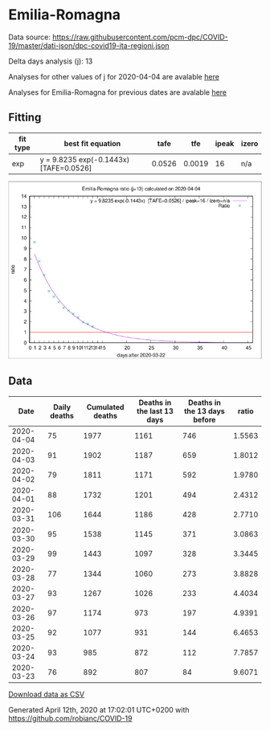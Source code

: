 # Emilia-Romagna

Data source: https://raw.githubusercontent.com/pcm-dpc/COVID-19/master/dati-json/dpc-covid19-ita-regioni.json

Delta days analysis (j): 13

Analyses for other values of j for 2020-04-04 are avalable [here](../2020-04-04/README.md)

Analyses for Emilia-Romagna for previous dates are avalable [here](../README.md)

## Fitting 
|fit type|best fit equation|tafe|tfe|ipeak|izero|
|-------|-----|--------|------|---|---|
|exp|y = 9.8235 exp(-0.1443x)  [TAFE=0.0526]|0.0526|0.0019|16|n/a|

![Plot](COVID-19_emilia-romagna_j13_2020-04-04.png)

## Data
|Date|Daily deaths|Cumulated deaths|Deaths in the last 13 days|Deaths in the 13 days before|ratio|
|----|----------|-----------|-------|--------------------|-----|
|2020-04-04|75|1977|1161|746|1.5563|
|2020-04-03|91|1902|1187|659|1.8012|
|2020-04-02|79|1811|1171|592|1.9780|
|2020-04-01|88|1732|1201|494|2.4312|
|2020-03-31|106|1644|1186|428|2.7710|
|2020-03-30|95|1538|1145|371|3.0863|
|2020-03-29|99|1443|1097|328|3.3445|
|2020-03-28|77|1344|1060|273|3.8828|
|2020-03-27|93|1267|1026|233|4.4034|
|2020-03-26|97|1174|973|197|4.9391|
|2020-03-25|92|1077|931|144|6.4653|
|2020-03-24|93|985|872|112|7.7857|
|2020-03-23|76|892|807|84|9.6071|

[Download data as CSV](COVID-19_emilia-romagna_j13_2020-04-04.csv)

Generated April 12th, 2020 at 17:02:01 UTC+0200 with https://github.com/robianc/COVID-19
